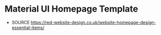 # Material UI Homepage Template

- SOURCE 
https://red-website-design.co.uk/website-homepage-design-essential-items/